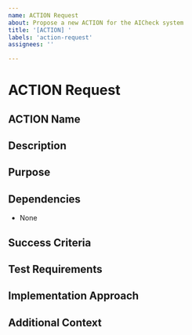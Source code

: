 ```yaml
---
name: ACTION Request
about: Propose a new ACTION for the AICheck system
title: '[ACTION] '
labels: 'action-request'
assignees: ''

---
```


# ACTION Request

## ACTION Name
<!-- Use PascalCase for the logical name -->

## Description
<!-- Brief description of the ACTION -->

## Purpose
<!-- Why is this ACTION needed? What value does it add to the PROGRAM? -->

## Dependencies
<!-- List any dependencies on other ACTIONS -->
- None

## Success Criteria
<!-- How will we know when this ACTION is complete? -->

## Test Requirements
<!-- What types of tests will be needed? -->

## Implementation Approach
<!-- General implementation approach (if known) -->

## Additional Context
<!-- Any additional information that might be helpful -->